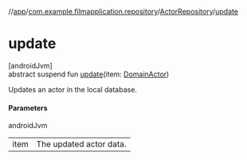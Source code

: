 //[app](../../../index.md)/[com.example.filmapplication.repository](../index.md)/[ActorRepository](index.md)/[update](update.md)

# update

[androidJvm]\
abstract suspend fun [update](update.md)(item: [DomainActor](../../com.example.filmapplication.domain/-domain-actor/index.md))

Updates an actor in the local database.

#### Parameters

androidJvm

| | |
|---|---|
| item | The updated actor data. |
